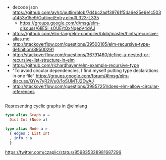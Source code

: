 - decode json https://github.com/avh4/outlin/blob/7d4bc2adf39761f54a6e25e6e1c503a1453e15e9/Outline/Entry.elm#L323-L335
  - https://groups.google.com/d/msg/elm-discuss/6IiESi_sOUE/tQxNqepV4dAJ
- https://github.com/elm-lang/elm-compiler/blob/master/hints/recursive-alias.md
- http://stackoverflow.com/questions/39500105/elm-recursive-type-definition/39500291
- http://stackoverflow.com/questions/36791460/define-a-nested-or-recursive-list-structure-in-elm
- https://github.com/richardhaven/elm-example-recursive-type
- "To avoid circular dependencies, I find myself putting type declarations in one file" https://groups.google.com/forum/#!msg/elm-discuss/QYw7yR2iVu0/1oSUMTJ2EwAJ
- http://stackoverflow.com/questions/39857251/does-elm-allow-circular-references

##

Representing cyclic graphs in @elmlang

```elm
type alias Graph a =
  Dict Int (Node a)

type alias Node a =
  { edges : List Int
  , info : a
  }
```

https://twitter.com/czaplic/status/859835338981687296
